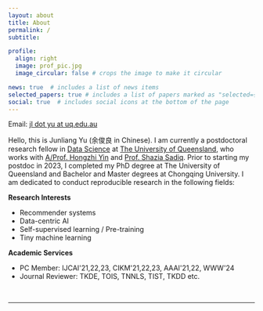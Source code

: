 ```yaml
---
layout: about
title: About
permalink: /
subtitle:

profile:
  align: right
  image: prof_pic.jpg
  image_circular: false # crops the image to make it circular

news: true  # includes a list of news items
selected_papers: true # includes a list of papers marked as "selected={true}"
social: true  # includes social icons at the bottom of the page
---
```

Email: <a href="">jl dot yu at uq.edu.au</a> 

Hello, this is Junliang Yu (余俊良 in Chinese). I am currently a postdoctoral research fellow in [Data Science](https://itee.uq.edu.au/data-science) at [The University of Queensland](https://www.uq.edu.au/), who works with [A/Prof. Hongzhi Yin](https://sites.google.com/view/hongzhi-yin/home) and [Prof. Shazia Sadiq](https://scholar.google.com/citations?user=1Jo0EmIAAAAJ&hl=en). Prior to starting my postdoc in 2023, I completed my PhD degree at The University of Queensland and Bachelor and Master degrees at Chongqing University. I am dedicated to conduct reproducible research in the following fields:

<b>Research Interests</b>
+ Recommender systems
+ Data-centric AI
+ Self-supervised learning / Pre-training
+ Tiny machine learning

<b>Academic Services</b>
+ PC Member: IJCAI'21,22,23, CIKM'21,22,23, AAAI'21,22, WWW'24
+ Journal Reviewer: TKDE, TOIS, TNNLS, TIST, TKDD etc.

<br>
<hr>
